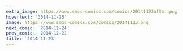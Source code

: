 ```yaml
---
extra_image: https://www.smbc-comics.com/comics/20141123after.png
hovertext: '2014-11-23'
image: https://www.smbc-comics.com/comics/20141123.png
next_comic: '2014-11-24'
prev_comic: '2014-11-22'
title: '2014-11-23'
---
```


